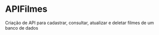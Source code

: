 # APIFilmes
 Criação de API para cadastrar, consultar, atualizar e deletar filmes de um banco de dados
